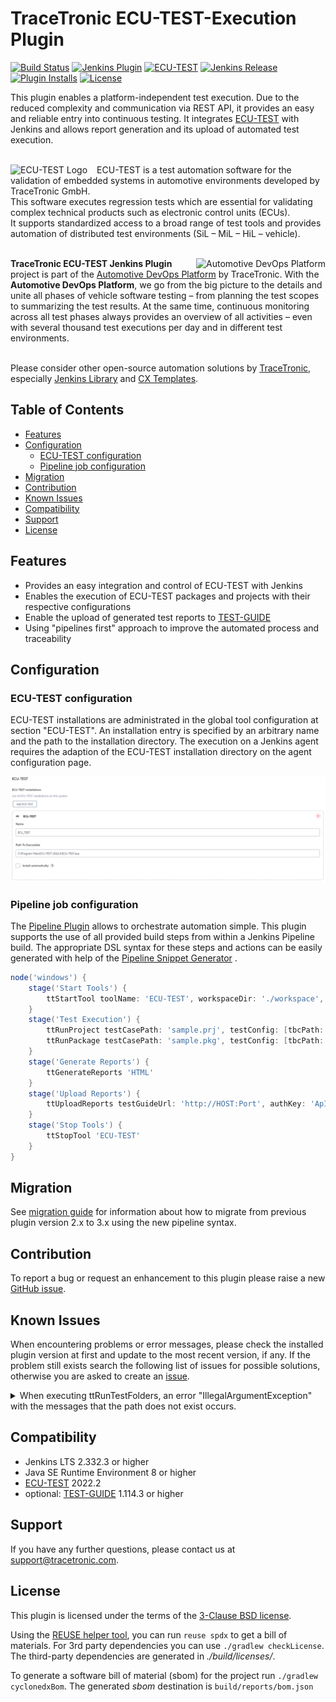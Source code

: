 # TraceTronic ECU-TEST-Execution Plugin
[![Build Status](https://ci.jenkins.io/buildStatus/icon?job=plugins/ecu-test-execution-plugin/main)](https://ci.jenkins.io/job/plugins/job/ecu-test-execution-plugin/job/main) <!-- markdown-link-check-disable -->[![Jenkins Plugin](https://img.shields.io/jenkins/plugin/v/ecu-test-execution.svg)](https://plugins.jenkins.io/ecu-test-execution)<!-- markdown-link-check-enable --> [![ECU-TEST](https://img.shields.io/badge/ECU--TEST-2022.3-orange?style=flat)](https://tracetronic.com/products/ecu-test) [![Jenkins Release](https://img.shields.io/github/release/jenkinsci/ecu-test-execution-plugin.svg?label=changelog)](https://github.com/jenkinsci/ecu-test-execution-plugin/releases) <!-- markdown-link-check-disable -->[![Plugin Installs](https://img.shields.io/jenkins/plugin/i/ecu-test-execution.svg?color=blue)](https://plugins.jenkins.io/ecu-test-execution)<!-- markdown-link-check-enable --> [![License](https://img.shields.io/badge/license-3--clause%20BSD-blue.svg?style=flat)](https://github.com/jenkinsci/ecu-test-execution-plugin/blob/main/LICENSE)

This plugin enables a platform-independent test execution. Due to the reduced complexity and communication via REST API,
it provides an easy and reliable entry into continuous testing. It integrates 
[ECU-TEST](https://www.tracetronic.com/products/ecu-test) with Jenkins and allows report generation and its upload of 
automated test execution.<br><br>

<img src="docs/images/ecutest_logo.png" align="left" alt="ECU-TEST Logo" style="padding-right: 15px;"> 

ECU-TEST is a test automation software for the validation of embedded systems in automotive environments developed by
TraceTronic GmbH.<br/>
This software executes regression tests which are essential for validating complex technical products such as electronic
control units (ECUs).<br/>
It supports standardized access to a broad range of test tools and provides automation of distributed test
environments (SiL – MiL – HiL – vehicle).<br><br>

<img src="docs/images/platform_logo.png" align="right" alt="Automotive DevOps Platform">

**TraceTronic ECU-TEST Jenkins Plugin** project is part of
the [Automotive DevOps Platform](https://www.tracetronic.com/products/automotive-devops-platform/) by TraceTronic. With
the **Automotive DevOps Platform**, we go from the big picture to the details and unite all phases of vehicle software
testing – from planning the test scopes to summarizing the test results. At the same time, continuous monitoring across
all test phases always provides an overview of all activities – even with several thousand test executions per day and
in different test environments.<br><br>

Please consider other open-source automation solutions by [TraceTronic](https://github.com/tracetronic?type=source),
especially [Jenkins Library](https://github.com/tracetronic/jenkins-library)
and [CX Templates](https://github.com/tracetronic/cx-templates).

## Table of Contents

- [Features](#features)
- [Configuration](#configuration)
    - [ECU-TEST configuration](#ecu-test-configuration)
    - [Pipeline job configuration](#pipeline-job-configuration)
- [Migration](#migration)
- [Contribution](#contribution)
- [Known Issues](#known-issues)
- [Compatibility](#compatibility)
- [Support](#support)
- [License](#license)

## Features

- Provides an easy integration and control of ECU-TEST with Jenkins
- Enables the execution of ECU-TEST packages and projects with their respective configurations
- Enable the upload of generated test reports to [TEST-GUIDE](https://www.tracetronic.com/products/test-guide/) 
- Using "pipelines first" approach to improve the automated process and traceability

## Configuration

### ECU-TEST configuration

ECU-TEST installations are administrated in the global tool configuration at section "ECU-TEST". An installation entry
is specified by an arbitrary name and the path to the installation directory. The execution on a Jenkins agent requires
the adaption of the ECU-TEST installation directory on the agent configuration page.

![ECU-TEST](docs/images/ecutest.png "ECU-TEST")

### Pipeline job configuration

The [Pipeline Plugin](https://plugins.jenkins.io/workflow-aggregator) allows to orchestrate automation simple. This
plugin supports the use of all provided build steps from within a Jenkins Pipeline build. The appropriate DSL syntax for
these steps and actions can be easily generated with help of
the [Pipeline Snippet Generator](https://github.com/jenkinsci/pipeline-plugin/blob/master/TUTORIAL.md#exploring-the-snippet-generator)
.

```groovy
node('windows') {
    stage('Start Tools') {
        ttStartTool toolName: 'ECU-TEST', workspaceDir: './workspace', settingsDir: './settings'
    }
    stage('Test Execution') {
        ttRunProject testCasePath: 'sample.prj', testConfig: [tbcPath: 'sample.tbc', tcfPath: 'sample.tcf', constants: [[label: 'sample', value: '123']]]
        ttRunPackage testCasePath: 'sample.pkg', testConfig: [tbcPath: '', tcfPath: '', forceConfigurationReload: true, constants: [[label: 'sample', value: '\'sampleValue\'']]]
    }
    stage('Generate Reports') {
        ttGenerateReports 'HTML'
    }
    stage('Upload Reports') {
        ttUploadReports testGuideUrl: 'http://HOST:Port', authKey: 'ApIAUTheNtiCatIOnKeY0123456789', projectId: 1
    }
    stage('Stop Tools') {
        ttStopTool 'ECU-TEST'
    }
}
```

## Migration

See [migration guide](docs/Migration.md) for information about how to migrate from previous plugin version 2.x to 3.x using the new pipeline syntax.

## Contribution

To report a bug or request an enhancement to this plugin please raise a
new [GitHub issue](https://github.com/jenkinsci/ecu-test-execution-plugin/issues/new/choose).

## Known Issues

When encountering problems or error messages, please check the installed plugin version at first and update to the most recent version, if any.
If the problem still exists search the following list of issues for possible solutions, otherwise you are asked to create an [issue](#contribution).

<details>
    <summary>When executing ttRunTestFolders, an error "IllegalArgumentException" with the messages that the path does not exist occurs.</summary>

> This is an issue related to the path resolution. In order to resolve paths correctly, ECU-TEST needs to be run either
> on the server, or on a machine together with the step-executing Jenkins agent. This means in particular, that, when
> using a containerized version of ECU-TEST, the executing Jenkins agent needs to be within the same container.
</details>

## Compatibility

- Jenkins LTS 2.332.3 or higher
- Java SE Runtime Environment 8 or higher
- [ECU-TEST](https://www.tracetronic.com/products/ecu-test) 2022.2
- optional: [TEST-GUIDE](https://www.tracetronic.com/products/test-guide) 1.114.3 or higher

## Support

If you have any further questions, please contact us at [support@tracetronic.com](mailto:support@tracetronic.com).

## License

This plugin is licensed under the terms of the [3-Clause BSD license](LICENSES/BSD-3-Clause.txt).

Using the [REUSE helper tool](https://github.com/fsfe/reuse-tool), you can run `reuse spdx` to get a bill of materials. 
For 3rd party dependencies you can use `./gradlew checkLicense`. The third-party dependencies are generated in 
_./build/licenses/_.

To generate a software bill of material (sbom) for the project run ```./gradlew cyclonedxBom```. The generated _sbom_ destination is ```build/reports/bom.json```